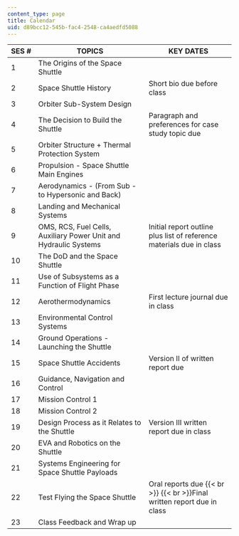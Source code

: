 ```yaml
---
content_type: page
title: Calendar
uid: d89bcc12-545b-fac4-2548-ca4aedfd5088
---
```


| SES # | TOPICS | KEY DATES |
| --- | --- | --- |
| 1 | The Origins of the Space Shuttle |  |
| 2 | Space Shuttle History | Short bio due before class |
| 3 | Orbiter Sub-System Design |  |
| 4 | The Decision to Build the Shuttle | Paragraph and preferences for case study topic due |
| 5 | Orbiter Structure + Thermal Protection System |  |
| 6 | Propulsion - Space Shuttle Main Engines |  |
| 7 | Aerodynamics - (From Sub - to Hypersonic and Back) |  |
| 8 | Landing and Mechanical Systems |  |
| 9 | OMS, RCS, Fuel Cells, Auxiliary Power Unit and Hydraulic Systems | Initial report outline plus list of reference materials due in class |
| 10 | The DoD and the Space Shuttle |  |
| 11 | Use of Subsystems as a Function of Flight Phase |  |
| 12 | Aerothermodynamics | First lecture journal due in class |
| 13 | Environmental Control Systems |  |
| 14 | Ground Operations - Launching the Shuttle |  |
| 15 | Space Shuttle Accidents | Version II of written report due |
| 16 | Guidance, Navigation and Control |  |
| 17 | Mission Control 1 |  |
| 18 | Mission Control 2 |  |
| 19 | Design Process as it Relates to the Shuttle | Version III written report due in class |
| 20 | EVA and Robotics on the Shuttle |  |
| 21 | Systems Engineering for Space Shuttle Payloads |  |
| 22 | Test Flying the Space Shuttle | Oral reports due  {{< br >}}  {{< br >}}Final written report due in class |
| 23 | Class Feedback and Wrap up |